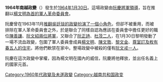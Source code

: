 **1964年南越政變**（）發生於[1964年](../Page/1964年.md "wikilink")[1月30日](../Page/1月30日.md "wikilink")。這場政變由[阮慶將軍領導](../Page/阮慶.md "wikilink")，旨在推翻以[楊文明為首的](https://zh.wikipedia.org/wiki/楊文明 "wikilink")[軍人革命委員會](https://zh.wikipedia.org/wiki/軍人革命委員會_\(越南共和國\) "wikilink")。

阮慶曾在1963年11月[推翻吳廷琰的政變扮演了一個小角色](https://zh.wikipedia.org/wiki/1963年南越政變 "wikilink")，但卻不被重用，而被排除在軍人革命委員會之外，於是聯合了同樣自認為應該在委員會中擔任更好的職位[陳善謙](../Page/陳善謙.md "wikilink")、[阮文紹兩位將軍](../Page/阮文紹.md "wikilink")，又聯合了[阮正詩](https://zh.wikipedia.org/wiki/阮正詩 "wikilink")、[杜茂二人](https://zh.wikipedia.org/wiki/杜茂 "wikilink")，在1月30日黎明發動了一場不流血政變，包圍了軍人委員會成員[楊文明](https://zh.wikipedia.org/wiki/楊文明 "wikilink")、[陳文敦](https://zh.wikipedia.org/wiki/陳文敦 "wikilink")、[黎文金](https://zh.wikipedia.org/wiki/黎文金 "wikilink")、[尊室訂及](https://zh.wikipedia.org/wiki/尊室訂_\(中將\) "wikilink")[枚有春五人的住宅](https://zh.wikipedia.org/wiki/枚有春 "wikilink")，將他們軟禁在家中。整場政變中被殺的僅有[阮文戎一人](../Page/阮文戎.md "wikilink")。

阮慶在這次政變中掌權，因為楊文明在國內的威信，阮慶將他釋放，並出任名義上的國家元首。

[Category:1960年代政變及未遂政變](https://zh.wikipedia.org/wiki/Category:1960年代政變及未遂政變 "wikilink")
[Category:越南共和国政变](https://zh.wikipedia.org/wiki/Category:越南共和国政变 "wikilink")